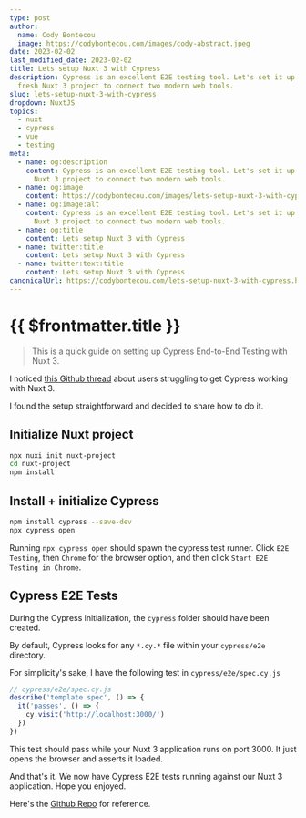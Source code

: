 ```yaml
---
type: post
author:
  name: Cody Bontecou
  image: https://codybontecou.com/images/cody-abstract.jpeg
date: 2023-02-02
last_modified_date: 2023-02-02
title: Lets setup Nuxt 3 with Cypress
description: Cypress is an excellent E2E testing tool. Let's set it up in a
  fresh Nuxt 3 project to connect two modern web tools.
slug: lets-setup-nuxt-3-with-cypress
dropdown: NuxtJS
topics:
  - nuxt
  - cypress
  - vue
  - testing
meta:
  - name: og:description
    content: Cypress is an excellent E2E testing tool. Let's set it up in a fresh
      Nuxt 3 project to connect two modern web tools.
  - name: og:image
    content: https://codybontecou.com/images/lets-setup-nuxt-3-with-cypress.png
  - name: og:image:alt
    content: Cypress is an excellent E2E testing tool. Let's set it up in a fresh
      Nuxt 3 project to connect two modern web tools.
  - name: og:title
    content: Lets setup Nuxt 3 with Cypress
  - name: twitter:title
    content: Lets setup Nuxt 3 with Cypress
  - name: twitter:text:title
    content: Lets setup Nuxt 3 with Cypress
canonicalUrl: https://codybontecou.com/lets-setup-nuxt-3-with-cypress.html
---
```


# {{ $frontmatter.title }}

> This is a quick guide on setting up Cypress End-to-End Testing with Nuxt 3.

I noticed [this Github thread](https://github.com/cypress-io/cypress/discussions/21184) about users struggling to get Cypress working with Nuxt 3.

I found the setup straightforward and decided to share how to do it.

## Initialize Nuxt project

```bash
npx nuxi init nuxt-project
cd nuxt-project
npm install
```

## Install + initialize Cypress

```bash
npm install cypress --save-dev
npx cypress open
```

Running `npx cypress open` should spawn the cypress test runner. Click `E2E Testing`, then `Chrome` for the browser option, and then click `Start E2E Testing in Chrome`.

## Cypress E2E Tests

During the Cypress initialization, the `cypress` folder should have been created.

By default, Cypress looks for any `*.cy.*` file within your `cypress/e2e` directory.

For simplicity's sake, I have the following test in `cypress/e2e/spec.cy.js`

```js
// cypress/e2e/spec.cy.js
describe('template spec', () => {
  it('passes', () => {
    cy.visit('http://localhost:3000/')
  })
})
```

This test should pass while your Nuxt 3 application runs on port 3000. It just opens the browser and asserts it loaded.

And that's it. We now have Cypress E2E tests running against our Nuxt 3 application. Hope you enjoyed.

Here's the [Github Repo](https://github.com/CodyBontecou/lets-setup-nuxt-3-with-cypress) for reference.
